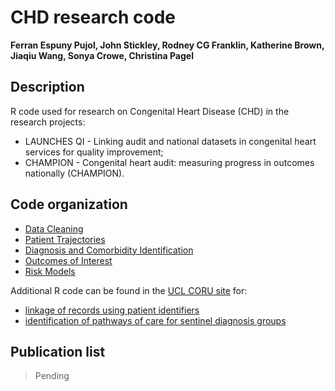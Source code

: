 # CHD research code

**Ferran Espuny Pujol, John Stickley, Rodney CG Franklin, Katherine Brown, Jiaqiu Wang, Sonya Crowe, Christina Pagel**

## Description

R code used for research on Congenital Heart Disease (CHD) in the research projects: 

* LAUNCHES QI - Linking audit and national datasets in congenital heart services for quality improvement;
* CHAMPION - Congenital heart audit: measuring progress in outcomes nationally (CHAMPION).

## Code organization

* [Data Cleaning](<https://github.com/UCL-CORU/CHD-research-code/tree/main/01 Data cleaning>)
* [Patient Trajectories](<https://github.com/UCL-CORU/CHD-research-code/tree/main/02 Patient trajectories>)
* [Diagnosis and Comorbidity Identification](<https://github.com/UCL-CORU/CHD-research-code/tree/main/03 Diagnosis and comorbidity identification>)
* [Outcomes of Interest](<https://github.com/UCL-CORU/CHD-research-code/tree/main/04 Outcomes of interest>)
* [Risk Models](<https://github.com/UCL-CORU/CHD-research-code/tree/main/05 Risk models>)

Additional R code can be found in the [UCL CORU site](https://github.com/UCL-CORU/) for:
* [linkage of records using patient identifiers](https://github.com/UCL-CORU/LAUNCHESQI_Linkage)
* [identification of pathways of care for sentinel diagnosis groups](https://github.com/UCL-CORU/CHAMPION-work-stream-2)

## Publication list

> Pending
